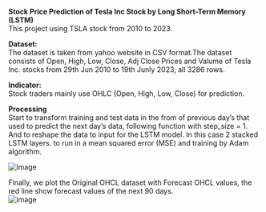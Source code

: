 <b>Stock Price Prediction of Tesla Inc Stock by Long Short-Term Memory (LSTM)</b><br>
This project using TSLA stock from 2010 to 2023.

<b>Dataset:</b><br>
The dataset is taken from yahoo website in CSV format.The dataset consists of Open, High, Low, Close, Adj Close Prices and Valume of Tesla Inc. stocks from 29th Jun 2010 to 19th Junly 2023, all 3286 rows.<br>

<b>Indicator:</b><br>
Stock traders mainly use OHLC (Open, High, Low, Close) for prediction.<br>

<b>Processing</b><br>
Start to transform training and test data in the from of previous day’s that used to predict the next day’s data, following function with step_size = 1.
And to reshape the data to input for the LSTM model. In this case 2 stacked LSTM layers. to run in a mean squared error (MSE) and training by Adam algorithm. <br>

![image](https://github.com/Kanangnut/LSTM-Networks-for-Stock-Price-Prediction-OHLC-Indicator/assets/130201193/18cc2dc8-dadd-4891-a44c-11b1204105a8)


Finally, we plot the Original OHCL dataset with Forecast OHCL values, the red line show forecast values of the next 90 days.<br>
![image](https://github.com/Kanangnut/LSTM-Stock-Price-Prediction-OHLC-Indicator/assets/130201193/84d210f3-2d00-45c2-8922-6c01b6176523)



